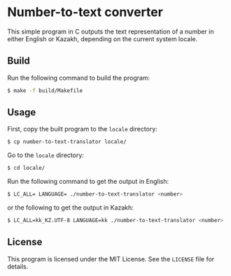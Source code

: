 # Number-to-text converter
This simple program in C outputs the text representation of a number in either English or Kazakh, depending on the current system locale.

## Build
Run the following command to build the program:
```sh
$ make -f build/Makefile
```

## Usage
First, copy the built program to the `locale` directory:
```sh
$ cp number-to-text-translator locale/
```

Go to the `locale` directory:
```sh
$ cd locale/
```

Run the following command to get the output in English:
```sh
$ LC_ALL= LANGUAGE= ./number-to-text-translator <number>
```

or the following to get the output in Kazakh:
```sh
$ LC_ALL=kk_KZ.UTF-8 LANGUAGE=kk ./number-to-text-translator <number>
```

## License
This program is licensed under the MIT License. See the `LICENSE` file for details.
